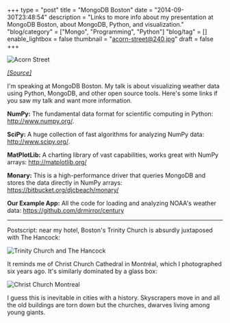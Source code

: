 +++
type = "post"
title = "MongoDB Boston"
date = "2014-09-30T23:48:54"
description = "Links to more info about my presentation at MongoDB Boston, about MongoDB, Python, and visualization."
"blog/category" = ["Mongo", "Programming", "Python"]
"blog/tag" = []
enable_lightbox = false
thumbnail = "acorn-street@240.jpg"
draft = false
+++

<p><img style="display:block; margin-left:auto; margin-right:auto;" src="acorn-street.jpg" alt="Acorn Street" title="Acorn Street" /></p>
<p><span style="color: gray; font-style: italic"><a href="http://commons.wikimedia.org/wiki/File:08_506.jpg">[Source]</a></span></p>
<p>I'm speaking at MongoDB Boston. My talk is about visualizing weather data using Python, MongoDB, and other open source tools. Here's some links if you saw my talk and want more information.</p>
<p><strong>NumPy:</strong> The fundamental data format for scientific computing in Python: <a href="http://www.numpy.org/">http://www.numpy.org/</a>.</p>
<p><strong>SciPy:</strong> A huge collection of fast algorithms for analyzing NumPy data: <a href="http://www.scipy.org/">http://www.scipy.org/</a>.</p>
<p><strong>MatPlotLib:</strong> A charting library of vast capabilities, works great with NumPy arrays: <a href="http://matplotlib.org/">http://matplotlib.org/</a></p>
<p><strong>Monary:</strong> This is a high-performance driver that queries MongoDB and stores the data directly in NumPy arrays: <a href="https://bitbucket.org/djcbeach/monary/">https://bitbucket.org/djcbeach/monary/</a></p>
<p><strong>Our Example App:</strong> All the code for loading and analyzing NOAA's weather data: <a href="https://github.com/drmirror/century">https://github.com/drmirror/century</a></p>
<hr />
<p>Postscript: near my hotel, Boston's Trinity Church is absurdly juxtaposed with The Hancock:</p>
<p><img style="display:block; margin-left:auto; margin-right:auto;" src="trinity-hancock.jpg" alt="Trinity Church and The Hancock" title="Trinity Church and The Hancock" /></p>
<p>It reminds me of Christ Church Cathedral in Montr&eacute;al, which I photographed six years ago. It's similarly dominated by a glass box:</p>
<p><img style="display:block; margin-left:auto; margin-right:auto;" src="christ-church-montreal.jpg" alt="Christ Church Montreal" title="Christ Church Montreal" /></p>
<p>I guess this is inevitable in cities with a history. Skyscrapers move in and all the old buildings are torn down but the churches, dwarves living among young giants.</p>
    